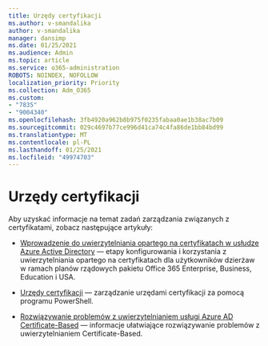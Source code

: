 ```yaml
---
title: Urzędy certyfikacji
ms.author: v-smandalika
author: v-smandalika
manager: dansimp
ms.date: 01/25/2021
ms.audience: Admin
ms.topic: article
ms.service: o365-administration
ROBOTS: NOINDEX, NOFOLLOW
localization_priority: Priority
ms.collection: Adm_O365
ms.custom:
- "7835"
- "9004340"
ms.openlocfilehash: 3fb4920a962b8b975f0235fabaa0ae1b38ac7b09
ms.sourcegitcommit: 029c4697b77ce996d41ca74c4fa86de1bb84bd99
ms.translationtype: MT
ms.contentlocale: pl-PL
ms.lasthandoff: 01/25/2021
ms.locfileid: "49974703"
---
```

# <a name="certificate-authorities"></a>Urzędy certyfikacji

Aby uzyskać informacje na temat zadań zarządzania związanych z certyfikatami, zobacz następujące artykuły:

- [Wprowadzenie do uwierzytelniania opartego na certyfikatach w usłudze Azure Active Directory](https://docs.microsoft.com/azure/active-directory/authentication/active-directory-certificate-based-authentication-get-started#:~:text=Certificate-based)  — etapy konfigurowania i korzystania z uwierzytelniania opartego na certyfikatach dla użytkowników dzierżaw w ramach planów rządowych pakietu Office 365 Enterprise, Business, Education i USA.

- [Urzędy certyfikacji](https://docs.microsoft.com/powershell/module/azuread)  — zarządzanie urzędami certyfikacji za pomocą programu PowerShell.

- [Rozwiązywanie problemów z uwierzytelnianiem usługi Azure AD Certificate-Based](https://docs.microsoft.com/troubleshoot/azure/active-directory/certificate-based-authenticate-issue)  — informacje ułatwiające rozwiązywanie problemów z uwierzytelnianiem Certificate-Based.



